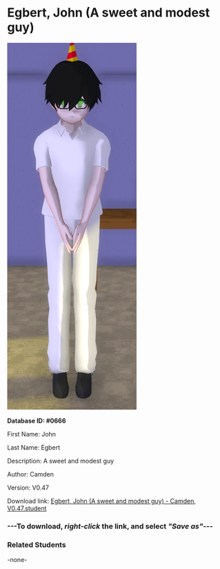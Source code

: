 # Egbert, John (A sweet and modest guy)

<img src="Files/Images/Egbert, John (A sweet and modest guy).png" title="Egbert, John (A sweet and modest guy) - Camden, V0.47">

**Database ID: #0666**

First Name: John

Last Name: Egbert

Description: A sweet and modest guy

Author: Camden

Version: V0.47

Download link: <a href="https://raw.githubusercontent.com/Arbiter1223/Daigaku-Gurashi-Custom-Students/master/Files/Studen%20Files/Egbert%2C%20John%20(A%20sweet%20and%20modest%20guy)%20-%20Camden%2C%20V0.47.student">Egbert, John (A sweet and modest guy) - Camden, V0.47.student</a>

### ---**To download, _right-click_ the link, and select _"Save as"_**---

### Related Students

-none-
